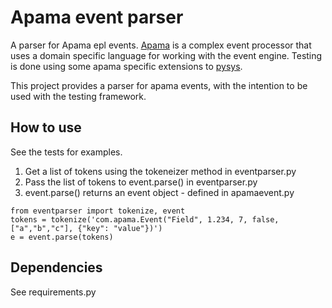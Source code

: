 # Apama event parser

A parser for Apama epl events. 
[Apama](http://www.softwareag.com/corporate/products/apama_webmethods/analytics/overview/default.asp) 
is a complex event processor that uses a domain specific language for working with the event engine.
Testing is done using some apama specific extensions to [pysys](https://sourceforge.net/projects/pysys/).

This project provides a parser for apama events, with the intention to be used with the testing framework.

## How to use
See the tests for examples.

1. Get a list of tokens using the tokeneizer method in eventparser.py
2. Pass the list of tokens to event.parse() in eventparser.py
3. event.parse() returns an event object - defined in apamaevent.py


```
from eventparser import tokenize, event
tokens = tokenize('com.apama.Event("Field", 1.234, 7, false, ["a","b","c"], {"key": "value"})')
e = event.parse(tokens)
```

## Dependencies
See requirements.py
